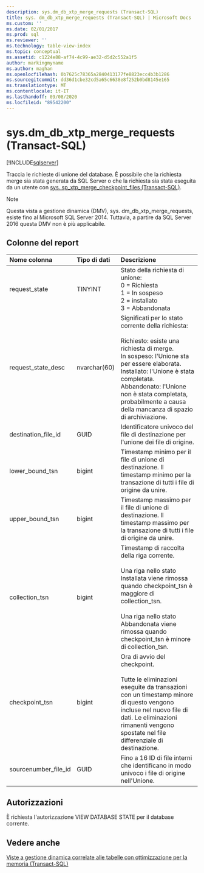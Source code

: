 ```yaml
---
description: sys.dm_db_xtp_merge_requests (Transact-SQL)
title: sys. dm_db_xtp_merge_requests (Transact-SQL) | Microsoft Docs
ms.custom: ''
ms.date: 02/01/2017
ms.prod: sql
ms.reviewer: ''
ms.technology: table-view-index
ms.topic: conceptual
ms.assetid: c1224e88-af74-4c99-ae32-d5d2c552a1f5
author: markingmyname
ms.author: maghan
ms.openlocfilehash: 0b7625c78365a2840413177fe8823ecc4b3b1286
ms.sourcegitcommit: dd36d1cbe32cd5a65c6638e8f252b0bd8145e165
ms.translationtype: MT
ms.contentlocale: it-IT
ms.lasthandoff: 09/08/2020
ms.locfileid: "89542200"
---
```

# <a name="sysdm_db_xtp_merge_requests-transact-sql"></a>sys.dm_db_xtp_merge_requests (Transact-SQL)

[!INCLUDE[sqlserver](../../includes/applies-to-version/sqlserver.md)]

Traccia le richieste di unione del database. È possibile che la richiesta merge sia stata generata da SQL Server o che la richiesta sia stata eseguita da un utente con [sys. sp_xtp_merge_checkpoint_files (Transact-SQL)](../../relational-databases/system-stored-procedures/sys-sp-xtp-merge-checkpoint-files-transact-sql.md).

> [!NOTE]
> Questa vista a gestione dinamica (DMV), sys. dm_db_xtp_merge_requests, esiste fino al Microsoft SQL Server 2014.
> Tuttavia, a partire da SQL Server 2016 questa DMV non è più applicabile.

## <a name="columns-in-the-report"></a>Colonne del report

| Nome colonna | Tipo di dati | Descrizione |
| :-- | :-- | :-- |
| request_state | TINYINT | Stato della richiesta di unione:<br/>0 = Richiesta<br/>1 = In sospeso<br/>2 = installato<br/>3 = Abbandonata |
| request_state_desc | nvarchar(60) | Significati per lo stato corrente della richiesta:<br/><br/>Richiesto: esiste una richiesta di merge.<br/>In sospeso: l'Unione sta per essere elaborata.<br/>Installato: l'Unione è stata completata.<br/>Abbandonato: l'Unione non è stata completata, probabilmente a causa della mancanza di spazio di archiviazione. |
| destination_file_id | GUID | Identificatore univoco del file di destinazione per l'unione dei file di origine. |
| lower_bound_tsn | bigint | Timestamp minimo per il file di unione di destinazione. Il timestamp minimo per la transazione di tutti i file di origine da unire. |
| upper_bound_tsn | bigint | Timestamp massimo per il file di unione di destinazione. Il timestamp massimo per la transazione di tutti i file di origine da unire. |
| collection_tsn | bigint | Timestamp di raccolta della riga corrente.<br/><br/>Una riga nello stato Installata viene rimossa quando checkpoint_tsn è maggiore di collection_tsn.<br/><br/>Una riga nello stato Abbandonata viene rimossa quando checkpoint_tsn è minore di collection_tsn. |
| checkpoint_tsn | bigint | Ora di avvio del checkpoint.<br/><br/>Tutte le eliminazioni eseguite da transazioni con un timestamp minore di questo vengono incluse nel nuovo file di dati. Le eliminazioni rimanenti vengono spostate nel file differenziale di destinazione. |
| sourcenumber_file_id | GUID | Fino a 16 ID di file interni che identificano in modo univoco i file di origine nell'Unione. |

## <a name="permissions"></a>Autorizzazioni

È richiesta l'autorizzazione VIEW DATABASE STATE per il database corrente.

## <a name="see-also"></a>Vedere anche

[Viste a gestione dinamica correlate alle tabelle con ottimizzazione per la memoria (Transact-SQL)](../../relational-databases/system-dynamic-management-views/memory-optimized-table-dynamic-management-views-transact-sql.md)
